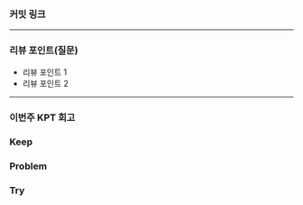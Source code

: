 ### **커밋 링크**
<!--
- STEP 13 조회가 오래 걸리는 쿼리에 대한 캐싱, 혹은 Redis를 이용한 로직 이관을 통해 
성능 개선을 할 수 있는 로직을 분석하고 이를 합리적인 이유와 함께 정리한 문서 제출 : README2.md


- STEP 14 대기열 기능에 대해 Redis 기반의 설계 진행 및 대기열 로직 개선 제출 : 



서버 
-->

---
### **리뷰 포인트(질문)**
- 리뷰 포인트 1
- 리뷰 포인트 2
<!-- - 리뷰어가 특히 확인해야 할 부분이나 신경 써야 할 코드가 있다면 명확히 작성해주세요.(최대 2개)
  
  좋은 예:
  - `ErrorMessage` 컴포넌트의 상태 업데이트 로직이 적절한지 검토 부탁드립니다.
  - 추가한 유닛 테스트(`LoginError.test.js`)의 테스트 케이스가 충분한지 확인 부탁드립니다.

  나쁜 예:
  - 개선사항을 알려주세요.
  - 코드 전반적으로 봐주세요.
  - 뭘 질문할지 모르겠어요. -->
---
### **이번주 KPT 회고**

### Keep
<!-- 유지해야 할 좋은 점 -->

### Problem
<!--개선이 필요한 점-->

### Try
<!-- 새롭게 시도할 점 -->